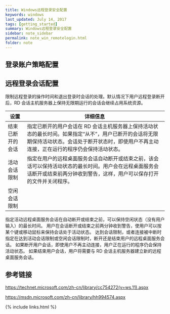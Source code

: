 ```yaml
---
title: Windows远程登录安全配置
keywords: windows
last_updated: July 14, 2017
tags: [getting_started]
summary: Windows远程登录安全配置 
sidebar: note_sidebar
permalink: note_win_remotelogin.html
folder: note 
---
```


## 

## 登录账户策略配置


## 远程登录会话配置 

限制远程登录的操作时间和退出登录时会话的处理。默认情况下用户远程登录断开后，RD 会话主机服务器上保持无限期运行的会话会继续占用系统资源。

|设置|详细信息|
|--|--|
|结束已断开的会话|指定已断开的用户会话在 RD 会话主机服务器上保持活动状态的最长时间。如果指定“从不”，用户已断开的会话将无限期保持活动状态。会话处于断开状态时，即使用户不再主动连接，正在运行的程序仍会保持活动状态。|
|活动会话限制|指定在用户的远程桌面服务会话自动断开或结束之前，该会话可以保持活动状态的最长时间。用户会在远程桌面服务会话断开或结束前两分钟收到警告，这样，用户可以保存打开的文件并关闭程序。|
|空闲会话限制|
指定活动远程桌面服务会话在自动断开或结束之前，可以保持空闲状态（没有用户输入）的最长时间。
用户在会话断开或结束之前两分钟收到警告，使用户可以按某个键或移动鼠标来保持会话处于活动状态。
达到会话限制，或者连接被中断时
指定在达到活动会话限制或空闲会话限制时，断开还是结束用户的远程桌面服务会话。
如果断开用户会话，即使用户不再主动连接，用户正在运行的程序仍会保持活动状态。
如果结束用户会话，用户将需要与 RD 会话主机服务器建立新的远程桌面服务会话。



## 参考链接

https://technet.microsoft.com/zh-cn/library/cc754272(v=ws.11).aspx

https://msdn.microsoft.com/zh-cn/library/hh994574.aspx

{% include links.html %}
